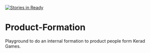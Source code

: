 [![Stories in Ready](https://badge.waffle.io/IvanMagrans/Product-Formation.png?label=ready&title=Ready)](https://waffle.io/IvanMagrans/Product-Formation)
# Product-Formation
Playground to do an internal formation to product people form Kerad Games.
